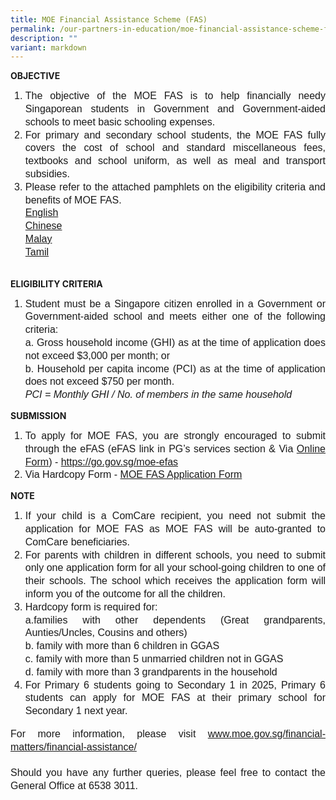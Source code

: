 ```yaml
---
title: MOE Financial Assistance Scheme (FAS)
permalink: /our-partners-in-education/moe-financial-assistance-scheme-fas/
description: ""
variant: markdown
---
```

<b>OBJECTIVE</b><br>

<ol>
<li style="line-height:1.3; font-size:16px; font-family:Arial; text-align:justify;">The objective of the MOE FAS is to help financially needy Singaporean students in Government and Government-aided schools to meet basic schooling expenses.</li>

<li style="line-height:1.3; font-size:16px; font-family:Arial; text-align:justify;">For primary and secondary school students, the MOE FAS fully covers the cost of school and standard miscellaneous fees, textbooks and school uniform, as well as meal and transport subsidies.</li>

<li style="line-height:1.3; font-size:16px; font-family:Arial; text-align:justify;">Please refer to the attached pamphlets on the eligibility criteria and benefits of MOE FAS.<br> <a href="https://www.unitypri.moe.edu.sg/files/Info%20Hub/2025/moefas_english.pdf">English</a><br>
 <a href="https://www.unitypri.moe.edu.sg/files/Info%20Hub/2025/moefas_chinese.pdf">Chinese</a><br>
	<a href="https://www.unitypri.moe.edu.sg/files/Info%20Hub/2025/moefas_malay.pdf">Malay</a><br>
	<a href="https://www.unitypri.moe.edu.sg/files/Info%20Hub/2025/moefas_tamil.pdf">Tamil</a></li></ol><br>
<b>ELIGIBILITY CRITERIA</b><br>

<ol>
<li style="line-height:1.3; font-size:16px; font-family:Arial; text-align:justify;">Student must be a Singapore citizen enrolled in a Government or Government-aided school and meets either one of the following criteria:<br>
	a. Gross household income (GHI) as at the time of application does not exceed $3,000 per month; or <br>
	b. Household per capita income (PCI) as at the time of application does not exceed $750 per month.<br>
	<i>PCI = Monthly GHI / No. of members in the same household	</i></li></ol>
	
<b>SUBMISSION</b><br>

<ol>
<li style="line-height:1.3; font-size:16px; font-family:Arial; text-align:justify;">To apply for MOE FAS, you are strongly encouraged to submit through the eFAS (eFAS link in PG’s services section &amp; Via <a href="https://go.gov.sg/moe-efas">Online Form</a>) - <a href="https://go.gov.sg/moe-efas">https://go.gov.sg/moe-efas</a>
	</li>
	<li style="line-height:1.3; font-size:16px; font-family:Arial; text-align:justify;">Via Hardcopy Form - <a href="https://www.unitypri.moe.edu.sg/files/Info%20Hub/2025/Application_Form.pdf">MOE FAS Application Form</a>
</li></ol>

<b>NOTE</b><br>

<ol>
<li style="line-height:1.3; font-size:16px; font-family:Arial; text-align:justify;">If your child is a ComCare recipient, you need not submit the application for MOE FAS as MOE FAS will be auto-granted to ComCare beneficiaries.</li>

<li style="line-height:1.3; font-size:16px; font-family:Arial; text-align:justify;">For parents with children in different schools, you need to submit only one application form for all your school-going children to one of their schools. The school which receives the application form will inform you of the outcome for all the children.</li>
	
<li style="line-height:1.3; font-size:16px; font-family:Arial; text-align:justify;">Hardcopy form is required for:<br>
a.families with other dependents (Great grandparents, Aunties/Uncles, Cousins and others) <br>
b. family with more than 6 children in GGAS <br>
c. family with more than 5 unmarried children not in GGAS <br>
d. family with more than 3 grandparents in the household</li>
	
<li style="line-height:1.3; font-size:16px; font-family:Arial; text-align:justify;">For Primary 6 students going to Secondary 1 in 2025, Primary 6 students can apply for MOE FAS at their primary school for Secondary 1 next year.</li></ol>
	

<p style="line-height:1.3; font-size:16px; font-family:Arial; text-align:justify;">For more information, please visit <a href="www.moe.gov.sg/financial-matters/financial-assistance/">www.moe.gov.sg/financial-matters/financial-assistance/</a> <br><br>
Should you have any further queries, please feel free to contact the General Office at 6538 3011.<br></p>